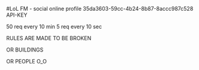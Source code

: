 #LoL FM - social online profile
35da3603-59cc-4b24-8b87-8accc987c528
API-KEY

50 req every 10 min
5 req every 10 sec 

RULES ARE MADE TO BE BROKEN 


OR BUILDINGS




OR PEOPLE O_O
